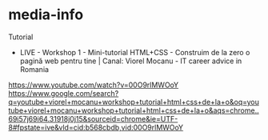 # media-info

Tutorial 
- LIVE - Workshop 1 - Mini-tutorial HTML+CSS - Construim de la zero o pagină web pentru tine | Canal: Viorel Mocanu - IT career advice in Romania
  
https://www.youtube.com/watch?v=00O9rlMWOoY
https://www.google.com/search?q=youtube+viorel+mocanu+workshop+tutorial+html+css+de+la+o&oq=youtube+viorel+mocanu+workshop+tutorial+html+css+de+la+o&aqs=chrome..69i57j69i64.31918j0j15&sourceid=chrome&ie=UTF-8#fpstate=ive&vld=cid:b568cbdb,vid:00O9rlMWOoY
